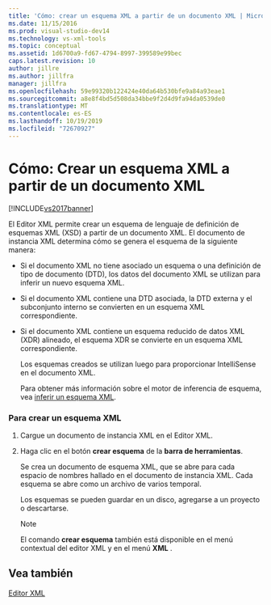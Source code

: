 ```yaml
---
title: 'Cómo: crear un esquema XML a partir de un documento XML | Microsoft Docs'
ms.date: 11/15/2016
ms.prod: visual-studio-dev14
ms.technology: vs-xml-tools
ms.topic: conceptual
ms.assetid: 1d6700a9-fd67-4794-8997-399589e99bec
caps.latest.revision: 10
author: jillre
ms.author: jillfra
manager: jillfra
ms.openlocfilehash: 59e99320b122424e40da64b530bfe9a84a93eae1
ms.sourcegitcommit: a8e8f4bd5d508da34bbe9f2d4d9fa94da0539de0
ms.translationtype: MT
ms.contentlocale: es-ES
ms.lasthandoff: 10/19/2019
ms.locfileid: "72670927"
---
```

# <a name="how-to-create-an-xml-schema-from-an-xml-document"></a>Cómo: Crear un esquema XML a partir de un documento XML
[!INCLUDE[vs2017banner](../includes/vs2017banner.md)]

El Editor XML permite crear un esquema de lenguaje de definición de esquemas XML (XSD) a partir de un documento XML. El documento de instancia XML determina cómo se genera el esquema de la siguiente manera:

- Si el documento XML no tiene asociado un esquema o una definición de tipo de documento (DTD), los datos del documento XML se utilizan para inferir un nuevo esquema XML.

- Si el documento XML contiene una DTD asociada, la DTD externa y el subconjunto interno se convierten en un esquema XML correspondiente.

- Si el documento XML contiene un esquema reducido de datos XML (XDR) alineado, el esquema XDR se convierte en un esquema XML correspondiente.

  Los esquemas creados se utilizan luego para proporcionar IntelliSense en el documento XML.

  Para obtener más información sobre el motor de inferencia de esquema, vea [inferir un esquema XML](https://msdn.microsoft.com/library/b18e7ffd-3c04-482d-9934-ba2f6a59b2c9).

### <a name="to-create-an-xml-schema"></a>Para crear un esquema XML

1. Cargue un documento de instancia XML en el Editor XML.

2. Haga clic en el botón **crear esquema** de la **barra de herramientas**.

     Se crea un documento de esquema XML, que se abre para cada espacio de nombres hallado en el documento de instancia XML. Cada esquema se abre como un archivo de varios temporal.

     Los esquemas se pueden guardar en un disco, agregarse a un proyecto o descartarse.

    > [!NOTE]
    > El comando **crear esquema** también está disponible en el menú contextual del editor XML y en el menú **XML** .

## <a name="see-also"></a>Vea también
 [Editor XML](../xml-tools/xml-editor.md)
